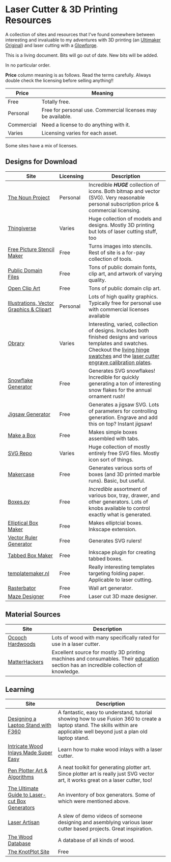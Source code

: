 # Laser Cutter & 3D Printing Resources

A collection of sites and resources that I've found somewhere between interesting and invaluable to my adventures with 3D printing (an [Ultimaker Original](https://ultimaker.com)) and laser cutting with a [Glowforge](https://glowforge.com).

This is a living document.  Bits will  go out of date.  New bits will be added.

In no particular order.

**Price** column meaning is as follows.  Read the terms carefully.  Always double check the licensing before selling anything!!

| Price | Meaning |
| ----- | ------- |
| Free | Totally free. |
| Personal | Free for personal use. Commercial licenses may be available. |
| Commercial | Need a license to do anything with it. |
| Varies | Licensing varies for each asset. |

Some sites have a mix of licenses.


## Designs for Download

<!--more-->

| Site | Licensing | Description
| ---- | ----- | -----------
| [The Noun Project](https://thenounproject.com) | Personal | Incredible ***HUGE*** collection of icons.  Both bitmap and vector (SVG).  Very reasonable personal subscription price & commercial licensing. |
| [Thingiverse](http://www.thingiverse.com/) | Varies | Huge collection of models and designs.  Mostly 3D printing but lots of laser cutting stuff, too |
| [Free Picture Stencil Maker](https://online.rapidresizer.com/photograph-to-pattern.php) | Free | Turns images into stencils.  Rest of site is a for-pay collection of tools. |
| [Public Domain Files](http://www.publicdomainfiles.com) | Free | Tons of public domain fonts, clip art, and artwork of varying quality. |
| [Open Clip Art](https://openclipart.org) | Free | Tons of public domain clip art. |
| [Illustrations, Vector Graphics & Clipart](https://www.dreamstime.com/stock-vector-illustrations-clipart) | Personal | Lots of high quality graphics.  Typically free for personal use with commercial licenses available |
| [Obrary](https://obrary.com/collections/open-designs) | Varies | Interesting, varied, collection of designs. Includes both finished designs and various templates and swatches.  Checkout the [living hinge swatches](https://obrary.com/collections/open-designs/products/living-hinge-patterns) and the [laser cutter engrave calibration plates](https://obrary.com/collections/open-designs/products/laser-cutter-engrave-calibration-plate). |
| [Snowflake Generator](https://www.misha.studio/snowflaker/) | Free | Generates SVG snowflakes! Incredible for quickly generating a ton of interesting snow flakes for the annual ornament rush! |
| [Jigsaw Generator](https://cdn.rawgit.com/Draradech/35d36347312ca6d0887aa7d55f366e30/raw/b04cf9cd63a59571910cb226226ce2b3ed46af46/jigsaw.html) | Free | Generates a jigsaw SVG.  Lots of parameters for controlling generation.  Engrave and add this on top? Instant jigsaw! |
| [Make a Box](https://makeabox.io) | Free | Makes simple boxes assembled with tabs. |
| [SVG Repo](https://www.svgrepo.com) | Varies | Huge collection of mostly entirely free SVG files.  Mostly icon sort of things. |
| [Makercase](https://www.makercase.com/#/) | Free | Generates various sorts of boxes (and 3D printed marble runs).  Basic, but useful. |
| [Boxes.py](https://www.festi.info/boxes.py/index.html) | Free | *Incredible* assortment of various box, tray, drawer, and other generators.   Lots of knobs available to control exactly what is generated.  |
| [Elliptical Box Maker](https://github.com/BvdP/elliptical-box-maker) | Free | Makes elliptcial boxes.  Inkscape extension. |
| [Vector Ruler Generator](http://robbbb.github.io/VectorRuler/) | Free | Generates SVG rulers! |
| [Tabbed Box Maker](https://github.com/paulh-rnd/TabbedBoxMaker) | Free | Inkscape plugin for creating tabbed boxes. |
| [templatemaker.nl](https://www.templatemaker.nl/en/) | Free | Really interesting templates targeting folding paper.  Applicable to laser cutting. |
| [Rasterbator](https://rasterbator.net) | Free | Wall art generator. |
| [Maze Designer](https://adashrod.github.io/LaserCutMazes/designer) | Free | Laser cut 3D maze designer. |

## Material Sources

| Site | Description |
| ---- | ----------- |
| [Ocooch Hardwoods](http://ocoochhardwoods.com/index.php) | Lots of wood with many specifically rated for use in a laser cutter. |
| [MatterHackers](https://www.matterhackers.com) | Excellent source for mostly 3D printing machines and consumables.  Their [education](https://www.matterhackers.com/education) section has an incredible collection of knowledge.|

## Learning

| Site | Description |
| ---- | ----------- |
| [Designing a Laptop Stand with F360](https://www.youtube.com/watch?v=7riGolu7BpA) | A fantastic, easy to understand, tutorial showing how to use Fusion 360 to create a laptop stand.  The skills within are applicable well beyond just a plan old laptop stand. |
| [Intricate Wood Inlays Made Super Easy](https://www.instructables.com/Intricate-Wood-Inlays-Made-Super-Easy/?utm_source=newsletter&utm_medium=email) | Learn how to make wood inlays with a laser cutter. |
| [Pen Plotter Art & Algorithms](https://mattdesl.svbtle.com/pen-plotter-1) | A neat toolkit for generating plotter art.  Since plotter art is really just SVG vector art, it works great on a laser cutter, too! |
| [The Ultimate Guide to Laser-cut Box Generators](https://www.instructables.com/The-Ultimate-Guide-to-Laser-cut-Box-Generators/) | An inventory of box generators.  Some of which were mentioned above. |
| [Laser Artisan](http://www.laserartisan.com) | A slew of demo videos of someone designing and asemblying various laser cutter based projects.   Great inspiration. |
| [The Wood Database](https://www.wood-database.com/wood-filter/) | A database of all kinds of wood. |
| [The KnotPlot Site](https://www.knotplot.com) | Free | An amazing collection of everything knots.  From tieing actual rope knots to incredible geometric patterns inspired by knots.   Well worth an explore. |
